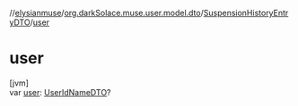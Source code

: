 //[elysianmuse](../../../index.md)/[org.darkSolace.muse.user.model.dto](../index.md)/[SuspensionHistoryEntryDTO](index.md)/[user](user.md)

# user

[jvm]\
var [user](user.md): [UserIdNameDTO](../-user-id-name-d-t-o/index.md)?
